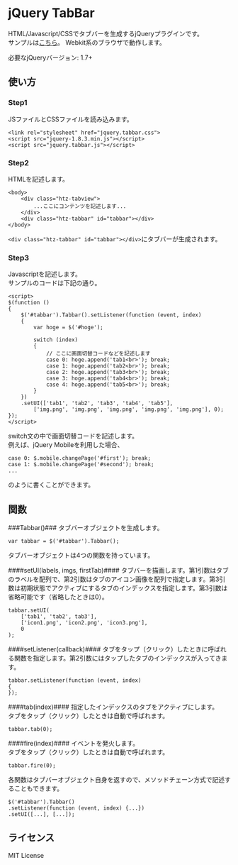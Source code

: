 jQuery TabBar
======================
HTML/Javascript/CSSでタブバーを生成するjQueryプラグインです。  
サンプルは[こちら](http://180.235.252.88/github/tabbar/sample.html)。
Webkit系のブラウザで動作します。

必要なjQueryバージョン: 1.7+

使い方
---
### Step1 ###
JSファイルとCSSファイルを読み込みます。  
	
    <link rel="stylesheet" href="jquery.tabbar.css">
    <script src="jquery-1.8.3.min.js"></script>
    <script src="jquery.tabbar.js"></script>
 
### Step2 ###
HTMLを記述します。  

    <body>
        <div class="htz-tabview">
            ...ここにコンテンツを記述します...
        </div>
        <div class="htz-tabbar" id="tabbar"></div>
    </body>

`<div class="htz-tabbar" id="tabbar"></div>`にタブバーが生成されます。

### Step3 ###
Javascriptを記述します。  
サンプルのコードは下記の通り。

    <script>
    $(function ()
    {
        $('#tabbar').Tabbar().setListener(function (event, index)
        {
            var hoge = $('#hoge');

            switch (index)
            {
                // ここに画面切替コードなどを記述します
                case 0: hoge.append('tab1<br>'); break;
                case 1: hoge.append('tab2<br>'); break;
                case 2: hoge.append('tab3<br>'); break;
                case 3: hoge.append('tab4<br>'); break;
                case 4: hoge.append('tab5<br>'); break;
            }
        })
        .setUI(['tab1', 'tab2', 'tab3', 'tab4', 'tab5'],
            ['img.png', 'img.png', 'img.png', 'img.png', 'img.png'], 0);
    });
    </script>

switch文の中で画面切替コードを記述します。  
例えば、jQuery Mobileを利用した場合、

    case 0: $.mobile.changePage('#first'); break;
    case 1: $.mobile.changePage('#second'); break;
    ...

のように書くことができます。

関数
---
###Tabbar()###
タブバーオブジェクトを生成します。

    var tabbar = $('#tabbar').Tabbar();

タブバーオブジェクトは4つの関数を持っています。

####setUI(labels, imgs, firstTab)####
タブバーを描画します。第1引数はタブのラベルを配列で、第2引数はタブのアイコン画像を配列で指定します。第3引数は初期状態でアクティブにするタブのインデックスを指定します。第3引数は省略可能です（省略したときは0）。

    tabbar.setUI(
        ['tab1', 'tab2', tab3'], 
        ['icon1.png', 'icon2.png', 'icon3.png'], 
        0
    );

####setListener(callback)####
タブをタップ（クリック）したときに呼ばれる関数を指定します。第2引数にはタップしたタブのインデックスが入ってきます。

    tabbar.setListener(function (event, index)
    {
    });

####tab(index)####
指定したインデックスのタブをアクティブにします。  
タブをタップ（クリック）したときは自動で呼ばれます。

    tabbar.tab(0);

####fire(index)####
イベントを発火します。  
タブをタップ（クリック）したときは自動で呼ばれます。

    tabbar.fire(0);

各関数はタブバーオブジェクト自身を返すので、メソッドチェーン方式で記述することもできます。

    $('#tabbar').Tabbar()
    .setListener(function (event, index) {...})
    .setUI([...], [...]);

ライセンス
----
MIT License